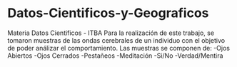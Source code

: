 # Datos-Cientificos-y-Geograficos
Materia Datos Cientificos - ITBA
Para la realización de este trabajo, se tomaron muestras de las ondas cerebrales de un individuo con el objetivo de poder análizar el comportamiento. Las muestras se componen de:
  -Ojos Abiertos
  -Ojos Cerrados
  -Pestañeos
  -Meditación
  -Si/No
  -Verdad/Mentira
